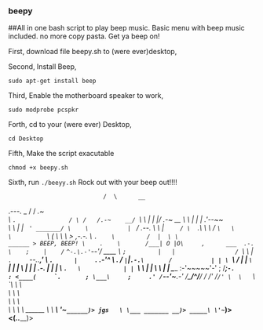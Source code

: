 ### beepy

##All in one bash script to play beep music. Basic menu with beep music included. no more copy pasta.  Get ya beep on! 

First, download file beepy.sh to (were ever)desktop, 

Second, Install Beep, 

`sudo apt-get install beep` 

Third, Enable the motherboard speaker to work,

`sudo modprobe pcspkr` 

Forth, cd to your (were ever) Desktop, 

`cd Desktop` 

Fifth, Make the script exacutable 

`chmod +x beepy.sh`

Sixth, run `./beeyy.sh` Rock out with your beep out!!!!

                               /  \      __
   .---.                  _   /   /   _.~  \
   \    `.               / \ /   /.-~    __/
    `\    \              |  |   |/    .-~ __
      \    \             |  |   |   .'--~~  \
       \    \            |  |   `  ' _______/
        \    \           |  `        /
    .--. \    \          |    `     /
    \   `.\    \          \        /
     `\   \     \          `\     (
       \   \     \           > ,-.-.
        \   `.    \         /  |  \ \                ______ > BEEP, BEEP!
         \    .    \       /___| O |O\     ,      ___ 
      .-. \    ;    |    /`    `^-.\.-'`--'/  ____
      \  `;         |   |                 /
       `\  \        |   `.     `--..____,'
         \  `.      |     `._     _.-'^
          \   .     /         `|`|`
        .-.\       /           | |
        \  `\     /            | |
         `\  `   |             | |
           \     |             | |
          .-.    |             | |
          \  `.   \            | |
           `\      \           | |
             \      \          | |
              \_____ :-'~~~~~'-' ;
              /____;``-.         :
             <____(     `.       ;
               \___\     ;     .'
                  /``--'~___.-'
                 /\___/^/__/
                /   /' /`/'
                \  \   `\ \
                 `\ \    \ \
                   \ \    \ \
                    \ \    \ \
                     \ \    \ \     ______
                      \ \ ___\ \'~``______)>
                 jgs   \ \___ _______ __)>
                   _____\ \'~``______)>
                 <(_______.._______)>
